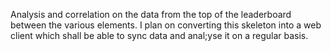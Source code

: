 Analysis and correlation on the data from the top of the leaderboard between the various elements. 
I plan on converting this skeleton into a web client which shall be able to sync data and anal;yse it on a regular basis.
